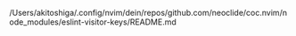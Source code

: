 /Users/akitoshiga/.config/nvim/dein/repos/github.com/neoclide/coc.nvim/node_modules/eslint-visitor-keys/README.md